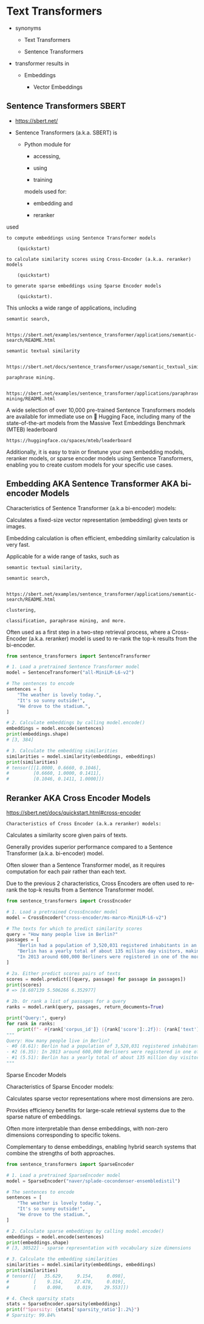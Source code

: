 # Text Transformers

*   synonyms

    *   Text Transformers

    *   Sentence Transformers

*   transformer results in 

    *   Embeddings
    
        *   Vector Embeddings

## Sentence Transformers SBERT

*   https://sbert.net/


*   Sentence Transformers (a.k.a. SBERT) is 

    *   Python module for 

        *   accessing, 
    
        *   using 

        *   training 
    
        models used for:

        *   embedding and 
    
        *   reranker
    
used 

    to compute embeddings using Sentence Transformer models 
    
        (quickstart)
        
    to calculate similarity scores using Cross-Encoder (a.k.a. reranker) models 
    
        (quickstart)
        
    to generate sparse embeddings using Sparse Encoder models 
    
        (quickstart). 
    
This unlocks a wide range of applications, including 

    semantic search, 

        https://sbert.net/examples/sentence_transformer/applications/semantic-search/README.html

    semantic textual similarity
    
        https://sbert.net/docs/sentence_transformer/usage/semantic_textual_similarity.html

    paraphrase mining.

        https://sbert.net/examples/sentence_transformer/applications/paraphrase-mining/README.html


A wide selection of over 10,000 pre-trained Sentence Transformers models are available for immediate use on 🤗 Hugging 
Face, including many of the state-of-the-art models from the Massive Text Embeddings Benchmark (MTEB) leaderboard

    https://huggingface.co/spaces/mteb/leaderboard
    
Additionally, it is easy to train or finetune your own embedding models, reranker models, or sparse encoder models 
using Sentence Transformers, enabling you to create custom models for your specific use cases.




## Embedding AKA Sentence Transformer AKA bi-encoder Models

Characteristics of Sentence Transformer (a.k.a bi-encoder) models:

Calculates a fixed-size vector representation (embedding) given texts or images.

Embedding calculation is often efficient, embedding similarity calculation is very fast.

Applicable for a wide range of tasks, such as 

    semantic textual similarity, 
    
    semantic search, 
    
        https://sbert.net/examples/sentence_transformer/applications/semantic-search/README.html

    clustering, 
    
    classification, paraphrase mining, and more.

Often used as a first step in a two-step retrieval process, where a Cross-Encoder (a.k.a. reranker) model is used to re-rank the top-k results from the bi-encoder.


```python
from sentence_transformers import SentenceTransformer

# 1. Load a pretrained Sentence Transformer model
model = SentenceTransformer("all-MiniLM-L6-v2")

# The sentences to encode
sentences = [
    "The weather is lovely today.",
    "It's so sunny outside!",
    "He drove to the stadium.",
]

# 2. Calculate embeddings by calling model.encode()
embeddings = model.encode(sentences)
print(embeddings.shape)
# [3, 384]

# 3. Calculate the embedding similarities
similarities = model.similarity(embeddings, embeddings)
print(similarities)
# tensor([[1.0000, 0.6660, 0.1046],
#         [0.6660, 1.0000, 0.1411],
#         [0.1046, 0.1411, 1.0000]])
```


## Reranker AKA Cross Encoder Models

https://sbert.net/docs/quickstart.html#cross-encoder

    Characteristics of Cross Encoder (a.k.a reranker) models:

Calculates a similarity score given pairs of texts.

Generally provides superior performance compared to a Sentence Transformer (a.k.a. bi-encoder) model.

Often slower than a Sentence Transformer model, as it requires computation for each pair rather than each text.

Due to the previous 2 characteristics, Cross Encoders are often used to re-rank the top-k results from a Sentence Transformer model.




```python
from sentence_transformers import CrossEncoder

# 1. Load a pretrained CrossEncoder model
model = CrossEncoder("cross-encoder/ms-marco-MiniLM-L6-v2")

# The texts for which to predict similarity scores
query = "How many people live in Berlin?"
passages = [
    "Berlin had a population of 3,520,031 registered inhabitants in an area of 891.82 square kilometers.",
    "Berlin has a yearly total of about 135 million day visitors, making it one of the most-visited cities in the European Union.",
    "In 2013 around 600,000 Berliners were registered in one of the more than 2,300 sport and fitness clubs.",
]

# 2a. Either predict scores pairs of texts
scores = model.predict([(query, passage) for passage in passages])
print(scores)
# => [8.607139 5.506266 6.352977]

# 2b. Or rank a list of passages for a query
ranks = model.rank(query, passages, return_documents=True)

print("Query:", query)
for rank in ranks:
    print(f"- #{rank['corpus_id']} ({rank['score']:.2f}): {rank['text']}")
"""
Query: How many people live in Berlin?
- #0 (8.61): Berlin had a population of 3,520,031 registered inhabitants in an area of 891.82 square kilometers.
- #2 (6.35): In 2013 around 600,000 Berliners were registered in one of the more than 2,300 sport and fitness clubs.
- #1 (5.51): Berlin has a yearly total of about 135 million day visitors, making it one of the most-visited cities in the European Union.
"""
```


Sparse Encoder Models

Characteristics of Sparse Encoder models:

Calculates sparse vector representations where most dimensions are zero.

Provides efficiency benefits for large-scale retrieval systems due to the sparse nature of embeddings.

Often more interpretable than dense embeddings, with non-zero dimensions corresponding to specific tokens.

Complementary to dense embeddings, enabling hybrid search systems that combine the strengths of both approaches.



```python
from sentence_transformers import SparseEncoder

# 1. Load a pretrained SparseEncoder model
model = SparseEncoder("naver/splade-cocondenser-ensembledistil")

# The sentences to encode
sentences = [
    "The weather is lovely today.",
    "It's so sunny outside!",
    "He drove to the stadium.",
]

# 2. Calculate sparse embeddings by calling model.encode()
embeddings = model.encode(sentences)
print(embeddings.shape)
# [3, 30522] - sparse representation with vocabulary size dimensions

# 3. Calculate the embedding similarities
similarities = model.similarity(embeddings, embeddings)
print(similarities)
# tensor([[   35.629,     9.154,     0.098],
#         [    9.154,    27.478,     0.019],
#         [    0.098,     0.019,    29.553]])

# 4. Check sparsity stats
stats = SparseEncoder.sparsity(embeddings)
print(f"Sparsity: {stats['sparsity_ratio']:.2%}")
# Sparsity: 99.84%
```